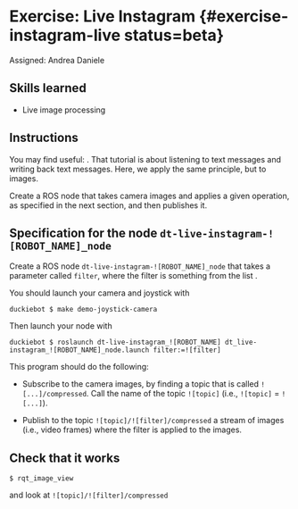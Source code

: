 # Exercise: Live Instagram {#exercise-instagram-live status=beta}

Assigned: Andrea Daniele

## Skills learned

* Live image processing

## Instructions

You may find useful: [](#ros-python-howto).
That tutorial is about listening to text messages and writing back
text messages. Here, we apply the same principle, but to images.

Create a ROS node that takes camera images and applies a given operation,
as specified in the next section, and then publishes it.


## Specification for the node `dt-live-instagram-![ROBOT_NAME]_node`

Create a ROS node `dt-live-instagram-![ROBOT_NAME]_node` that takes a parameter called `filter`, where the filter is something from the list [](#instagram-filters).

You should launch your camera and joystick with

    duckiebot $ make demo-joystick-camera

Then launch your node with

    duckiebot $ roslaunch dt-live-instagram_![ROBOT_NAME] dt_live-instagram_![ROBOT_NAME]_node.launch filter:=![filter]

This program should do the following:

- Subscribe to the camera images, by finding
a topic that is called `![...]/compressed`. Call the name of the
topic `![topic]` (i.e., `![topic]` = `![...]`).

- Publish to the topic `![topic]/![filter]/compressed` a stream of images (i.e., video frames)
where the filter is applied to the images.


## Check that it works

    $ rqt_image_view

and look at `![topic]/![filter]/compressed`
